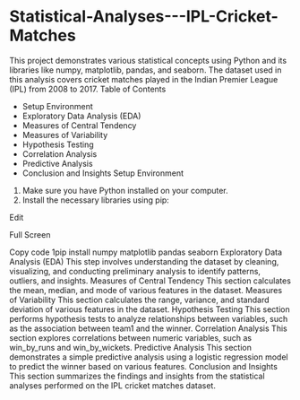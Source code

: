 # Statistical-Analyses---IPL-Cricket-Matches

This project demonstrates various statistical concepts using Python and its libraries like numpy, matplotlib, pandas, and seaborn. The dataset used in this analysis covers cricket matches played in the Indian Premier League (IPL) from 2008 to 2017.
Table of Contents
* Setup Environment
* Exploratory Data Analysis (EDA)
* Measures of Central Tendency
* Measures of Variability
* Hypothesis Testing
* Correlation Analysis
* Predictive Analysis
* Conclusion and Insights
Setup Environment
1. Make sure you have Python installed on your computer.
2. Install the necessary libraries using pip:


Edit

Full Screen

Copy code
1pip install numpy matplotlib pandas seaborn
Exploratory Data Analysis (EDA)
This step involves understanding the dataset by cleaning, visualizing, and conducting preliminary analysis to identify patterns, outliers, and insights.
Measures of Central Tendency
This section calculates the mean, median, and mode of various features in the dataset.
Measures of Variability
This section calculates the range, variance, and standard deviation of various features in the dataset.
Hypothesis Testing
This section performs hypothesis tests to analyze relationships between variables, such as the association between team1 and the winner.
Correlation Analysis
This section explores correlations between numeric variables, such as win_by_runs and win_by_wickets.
Predictive Analysis
This section demonstrates a simple predictive analysis using a logistic regression model to predict the winner based on various features.
Conclusion and Insights
This section summarizes the findings and insights from the statistical analyses performed on the IPL cricket matches dataset.
